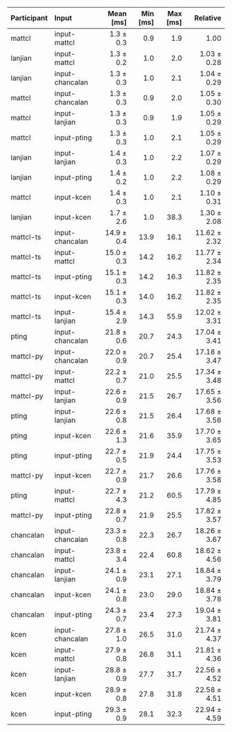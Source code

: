 | Participant | Input | Mean [ms] | Min [ms] | Max [ms] | Relative |
|:---|:---|---:|---:|---:|---:|
| mattcl | input-mattcl | 1.3 ± 0.3 | 0.9 | 1.9 | 1.00 |
| lanjian | input-mattcl | 1.3 ± 0.2 | 1.0 | 2.0 | 1.03 ± 0.28 |
| lanjian | input-chancalan | 1.3 ± 0.3 | 1.0 | 2.1 | 1.04 ± 0.29 |
| mattcl | input-chancalan | 1.3 ± 0.3 | 0.9 | 2.0 | 1.05 ± 0.30 |
| mattcl | input-lanjian | 1.3 ± 0.3 | 0.9 | 1.9 | 1.05 ± 0.29 |
| mattcl | input-pting | 1.3 ± 0.3 | 1.0 | 2.1 | 1.05 ± 0.29 |
| lanjian | input-lanjian | 1.4 ± 0.3 | 1.0 | 2.2 | 1.07 ± 0.29 |
| lanjian | input-pting | 1.4 ± 0.2 | 1.0 | 2.2 | 1.08 ± 0.29 |
| mattcl | input-kcen | 1.4 ± 0.3 | 1.0 | 2.1 | 1.10 ± 0.31 |
| lanjian | input-kcen | 1.7 ± 2.6 | 1.0 | 38.3 | 1.30 ± 2.08 |
| mattcl-ts | input-chancalan | 14.9 ± 0.4 | 13.9 | 16.1 | 11.62 ± 2.32 |
| mattcl-ts | input-mattcl | 15.0 ± 0.3 | 14.2 | 16.2 | 11.77 ± 2.34 |
| mattcl-ts | input-pting | 15.1 ± 0.3 | 14.2 | 16.3 | 11.82 ± 2.35 |
| mattcl-ts | input-kcen | 15.1 ± 0.3 | 14.0 | 16.2 | 11.82 ± 2.35 |
| mattcl-ts | input-lanjian | 15.4 ± 2.9 | 14.3 | 55.9 | 12.02 ± 3.31 |
| pting | input-chancalan | 21.8 ± 0.6 | 20.7 | 24.3 | 17.04 ± 3.41 |
| mattcl-py | input-chancalan | 22.0 ± 0.9 | 20.7 | 25.4 | 17.18 ± 3.47 |
| mattcl-py | input-mattcl | 22.2 ± 0.7 | 21.0 | 25.5 | 17.34 ± 3.48 |
| mattcl-py | input-lanjian | 22.6 ± 0.9 | 21.5 | 26.7 | 17.65 ± 3.56 |
| pting | input-lanjian | 22.6 ± 0.8 | 21.5 | 26.4 | 17.68 ± 3.56 |
| pting | input-kcen | 22.6 ± 1.3 | 21.6 | 35.9 | 17.70 ± 3.65 |
| pting | input-pting | 22.7 ± 0.5 | 21.9 | 24.4 | 17.75 ± 3.53 |
| mattcl-py | input-kcen | 22.7 ± 0.9 | 21.7 | 26.6 | 17.76 ± 3.58 |
| pting | input-mattcl | 22.7 ± 4.3 | 21.2 | 60.5 | 17.79 ± 4.85 |
| mattcl-py | input-pting | 22.8 ± 0.7 | 21.9 | 25.5 | 17.82 ± 3.57 |
| chancalan | input-chancalan | 23.3 ± 0.8 | 22.3 | 26.7 | 18.26 ± 3.67 |
| chancalan | input-mattcl | 23.8 ± 3.4 | 22.4 | 60.8 | 18.62 ± 4.56 |
| chancalan | input-lanjian | 24.1 ± 0.9 | 23.1 | 27.1 | 18.84 ± 3.79 |
| chancalan | input-kcen | 24.1 ± 0.8 | 23.0 | 29.0 | 18.84 ± 3.78 |
| chancalan | input-pting | 24.3 ± 0.7 | 23.4 | 27.3 | 19.04 ± 3.81 |
| kcen | input-chancalan | 27.8 ± 1.0 | 26.5 | 31.0 | 21.74 ± 4.37 |
| kcen | input-mattcl | 27.9 ± 0.8 | 26.8 | 31.1 | 21.81 ± 4.36 |
| kcen | input-lanjian | 28.8 ± 0.9 | 27.7 | 31.7 | 22.56 ± 4.52 |
| kcen | input-kcen | 28.9 ± 0.8 | 27.8 | 31.8 | 22.58 ± 4.51 |
| kcen | input-pting | 29.3 ± 0.9 | 28.1 | 32.3 | 22.94 ± 4.59 |
